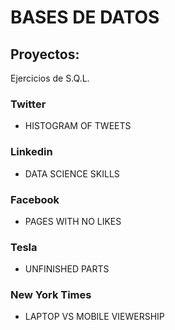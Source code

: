 # BASES DE DATOS

## Proyectos:

Ejercicios de S.Q.L.  

### Twitter 
- HISTOGRAM OF TWEETS
### Linkedin 
- DATA SCIENCE SKILLS
### Facebook 
- PAGES WITH NO LIKES
### Tesla 
- UNFINISHED PARTS
### New York Times 
- LAPTOP VS MOBILE VIEWERSHIP
